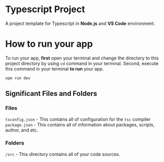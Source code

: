 # Typescript Project
A project template for Typescript in **Node.js** and **VS Code** environment.

# How to run your app
To run your app, **first** open your terminal and change the directory to this project directory by using `cd` command in your terminal. Second, execute this command in your terminal **to run** your app.
```
npm run dev
```

## Significant Files and Folders
### Files
`tsconfig.json` - This contains all of configuration for the `tsc` compiler
`package.json` - This contains all of  information about packages, scripts, author, and etc.
### Folders
`/src` - This directory contains all of your code sources.
